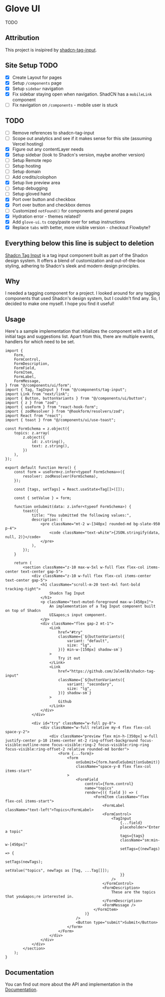 # Glove UI

TODO

## Attribution

This project is insipired by [shadcn-tag-input](https://github.com/JaleelB/shadcn-tag-input).

## Site Setup TODO

- [x] Create Layout for pages
- [x] Setup `/components` page
- [x] Setup `sidebar` navigation
- [x] Fix sidebar staying open when navigation. ShadCN has a `mobileLink` component
- [ ] Fix navigation on `/components` - mobile user is stuck

## TODO

- [ ] Remove references to shadcn-tag-input
- [ ] Scope out analytics and see if it makes sense for this site (assuming Vercel hosting)
- [x] Figure out any contentLayer needs
- [x] Setup sidebar (look to Shadcn's version, maybe another version)
- [ ] Setup Remote repo
- [ ] Setup hosting
- [ ] Setup domain
- [ ] Add credits/colophon
- [x] Setup live preview area
- [ ] Setup debugging
- [ ] Setup gloved hand
- [x] Port over button and checkbox
- [x] Port over button and checkbox demos
- [ ] Customized `notFound()` for components and general pages
- [x] Hydration error - themes related?
- [x] Add `glove-ui.ts` copy/paste over for setup instructions
- [x] Replace `tabs` with better, more visible version - checkout Flowbyte?

## Everything below this line is subject to deletion

[Shadcn Tag Input](https://shadcn-tag-input.vercel.app/) is a tag input component built as part of the Shadcn design system. It offers a blend of customization and out-of-the-box styling, adhering to Shadcn's sleek and modern design principles.

## Why

I needed a tagging component for a project. I looked around for any tagging components that used Shadcn's design system, but I couldn't find any. So, I decided to make one myself. I hope you find it useful!

## Usage

Here's a sample implementation that initializes the component with a list of initial tags and suggestions list. Apart from this, there are multiple events, handlers for which need to be set.

```tsx
import {
	Form,
	FormControl,
	FormDescription,
	FormField,
	FormItem,
	FormLabel,
	FormMessage,
} from "@/components/ui/form";
import { Tag, TagInput } from "@/components/tag-input";
import Link from "next/link";
import { Button, buttonVariants } from "@/components/ui/button";
import { z } from "zod";
import { useForm } from "react-hook-form";
import { zodResolver } from "@hookform/resolvers/zod";
import React from "react";
import { toast } from "@/components/ui/use-toast";

const FormSchema = z.object({
	topics: z.array(
		z.object({
			id: z.string(),
			text: z.string(),
		})
	),
});

export default function Hero() {
	const form = useForm<z.infer<typeof FormSchema>>({
		resolver: zodResolver(FormSchema),
	});

	const [tags, setTags] = React.useState<Tag[]>([]);

	const { setValue } = form;

	function onSubmit(data: z.infer<typeof FormSchema>) {
		toast({
			title: "You submitted the following values:",
			description: (
				<pre className="mt-2 w-[340px] rounded-md bg-slate-950 p-4">
					<code className="text-white">{JSON.stringify(data, null, 2)}</code>
				</pre>
			),
		});
	}

	return (
		<section className="z-10 max-w-5xl w-full flex flex-col items-center text-center gap-5">
			<div className="z-10 w-full flex flex-col items-center text-center gap-5">
				<h1 className="scroll-m-20 text-4xl font-bold tracking-tight">
					Shadcn Tag Input
				</h1>
				<p className="text-muted-foreground max-w-[450px]">
					An implementation of a Tag Input component built on top of Shadcn
					UI&apos;s input component.
				</p>
				<div className="flex gap-2 mt-1">
					<Link
						href="#try"
						className={`${buttonVariants({
							variant: "default",
							size: "lg",
						})} min-w-[150px] shadow-sm`}
					>
						Try it out
					</Link>
					<Link
						href="https://github.com/JaleelB/shadcn-tag-input"
						className={`${buttonVariants({
							variant: "secondary",
							size: "lg",
						})} shadow-sm`}
					>
						Github
					</Link>
				</div>
			</div>

			<div id="try" className="w-full py-8">
				<div className="w-full relative my-4 flex flex-col space-y-2">
					<div className="preview flex min-h-[350px] w-full justify-center p-10 items-center mt-2 ring-offset-background focus-visible:outline-none focus-visible:ring-2 focus-visible:ring-ring focus-visible:ring-offset-2 relative rounded-md border">
						<Form {...form}>
							<form
								onSubmit={form.handleSubmit(onSubmit)}
								className="space-y-8 flex flex-col items-start"
							>
								<FormField
									control={form.control}
									name="topics"
									render={({ field }) => (
										<FormItem className="flex flex-col items-start">
											<FormLabel className="text-left">Topics</FormLabel>
											<FormControl>
												<TagInput
													{...field}
													placeholder="Enter a topic"
													tags={tags}
													className="sm:min-w-[450px]"
													setTags={(newTags) => {
														setTags(newTags);
														setValue("topics", newTags as [Tag, ...Tag[]]);
													}}
												/>
											</FormControl>
											<FormDescription>
												These are the topics that you&apos;re interested in.
											</FormDescription>
											<FormMessage />
										</FormItem>
									)}
								/>
								<Button type="submit">Submit</Button>
							</form>
						</Form>
					</div>
				</div>
			</div>
		</section>
	);
}
```

## Documentation

You can find out more about the API and implementation in the [Documentation](https://shadcn-tag-input.vercel.app/#setup).
